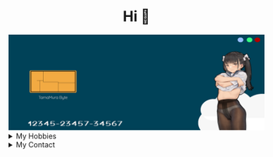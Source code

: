 <h1 align="center"> Hi 👋 </h1>
<center>
  <img src="https://raw.githubusercontent.com/zal-byte/zal-byte/main/card.png"/>  
</center>
  
<details>
<summary>
  My Hobbies
</summary>
  <br/>
  <ul>
    <li>
       Programming
    </li>
    <li>
       Training Kenjutsu
    </li>
  </ul>
</details>

<details>
<summary>
  My Contact
</summary>
  <br/>
  <ul>
    <li>
      <a href="https://facebook.com/rizal.lolicondesu">Facebook</a>
    </li>
    <li>
      <a href="https://twitter.com/Zappan10">Twitter</a>
    </li>
    <li>
      <a href="https://wa.me/+6289671149911">WhatsApp</a>
    </li>
    <li>
      <b> Mail </b>
      <ul>
        <li> xbyte00@gmail.com </li>
        <li> rizal.solehudin45@gmail.com </li>
      </ul>
    </li>
  </ul>
</details>

<!--
**zal-byte/zal-byte** is a ✨ _special_ ✨ repository because its `README.md` (this file) appears on your GitHub profile.

Here are some ideas to get you started:

- 🔭 I’m currently working on ...
- 🌱 I’m currently learning ...
- 👯 I’m looking to collaborate on ...
- 🤔 I’m looking for help with ...
- 💬 Ask me about ...
- 📫 How to reach me: ...
- 😄 Pronouns: ...
- ⚡ Fun fact: ...
-->
